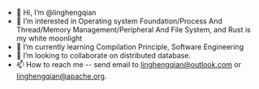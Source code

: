 - 👋 Hi, I’m @linghengqian
- 👀 I’m interested in Operating system Foundation/Process And Thread/Memory Management/Peripheral And File System, and Rust is my white moonlight
- 🌱 I’m currently learning Compilation Principle, Software Engineering
- 💞️ I’m looking to collaborate on distributed database.
- 📫 How to reach me -- send email to linghengqian@outlook.com or linghengqian@apache.org.

<!---
linghengqian/linghengqian is a ✨ special ✨ repository because its `README.md` (this file) appears on your GitHub profile.
You can click the Preview link to take a look at your changes.
--->

